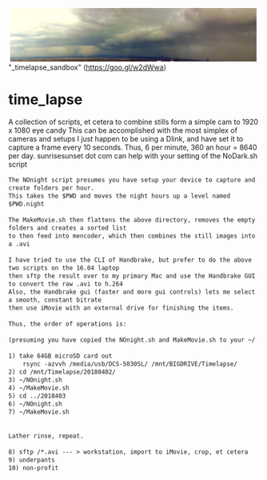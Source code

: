 ![Image ](/images/lightning.jpg)
"_timelapse_sandbox"
(https://goo.gl/w2dWwa)
# time_lapse
A collection of scripts, et cetera to combine stills form a simple cam to 1920 x 1080 eye candy
	This can be accomplished with the most simplex of cameras and setups
	I just happen to be using a Dlink, and have set it to capture a frame every 10 seconds.
	Thus, 6 per minute, 360 an hour = 8640 per day.
	sunrisesunset dot com can help with your setting of the NoDark.sh script
	
	The NOnight script presumes you have setup your device to capture and create folders per hour.
	This takes the $PWD and moves the night hours up a level named $PWD.night
	
	The MakeMovie.sh then flattens the above directory, removes the empty folders and creates a sorted list
	to then feed into mencoder, which then combines the still images into a .avi
	
	I have tried to use the CLI of Handbrake, but prefer to do the above two scripts on the 16.04 laptop
	then sftp the result over to my primary Mac and use the Handbrake GUI to convert the raw .avi to h.264
	Also, the Handbrake gui (faster and more gui controls) lets me select a smooth, constant bitrate
	then use iMovie with an external drive for finishing the items.
	
	Thus, the order of operations is:

	(presuming you have copied the NOnight.sh and MakeMovie.sh to your ~/
	
	1) take 64GB microSD card out
		rsync -azvvh /media/usb/DCS-5030SL/	/mnt/BIGDRIVE/Timelapse/	
	2) cd /mnt/Timelapse/20180402/
	3) ~/NOnight.sh
	4) ~/MakeMovie.sh
	5) cd ../2018403
	6) ~/NOnight.sh
	7) ~/MakeMovie.sh


	Lather rinse, repeat.

	8) sftp /*.avi --- > workstation, import to iMovie, crop, et cetera
	9) underpants
	10) non-profit

	

